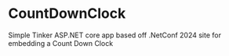 # CountDownClock
Simple Tinker ASP.NET core app based off .NetConf 2024 site for embedding a Count Down Clock
